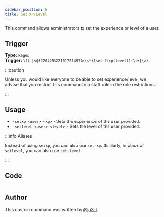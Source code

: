 ```yaml
---
sidebar_position: 6
title: Set XP/Level
---
```


This command allows administrators to set the experience or level of a user.

## Trigger

**Type:** `Regex`<br />
**Trigger:** `\A(-|<@!?204255221017214977>\s*)(set-?(xp|level))(\s+|\z)`

:::caution

Unless you would like everyone to be able to set experience/level, we advise that you restrict this command to a staff role in the role restrictions.

:::

## Usage

- `-setxp <user> <xp>` - Sets the experience of the user provided.
- `-setlevel <user> <level>` - Sets the level of the user provided.

:::info Aliases

Instead of using `setxp`, you can also use `set-xp`. Similarly, in place of `setlevel`, you can also use `set-level`.

:::

## Code

```go file=../../../src/leveling/set_xp.go.tmpl

```

## Author

This custom command was written by [@jo3-l](https://github.com/jo3-l).
